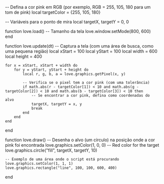-- Defina a cor pink em RGB (por exemplo, RGB = 255, 105, 180 para um tom de pink)
local targetColor = {255, 105, 180}

-- Variáveis para o ponto de mira
local targetX, targetY = 0, 0

function love.load()
    -- Tamanho da tela
    love.window.setMode(800, 600)
end

function love.update(dt)
    -- Captura a tela (com uma área de busca, como uma pequena região)
    local xStart = 100
    local yStart = 100
    local width = 600
    local height = 400

    for x = xStart, xStart + width do
        for y = yStart, yStart + height do
            local r, g, b, a = love.graphics.getPixel(x, y)

            -- Verifica se o pixel tem a cor pink (com uma tolerância)
            if math.abs(r - targetColor[1]) < 10 and math.abs(g - targetColor[2]) < 10 and math.abs(b - targetColor[3]) < 10 then
                -- Se encontrar a cor pink, defina como coordenadas do alvo
                targetX, targetY = x, y
                break
            end
        end
    end
end

function love.draw()
    -- Desenha o alvo (um círculo) na posição onde a cor pink foi encontrada
    love.graphics.setColor(1, 0, 0)  -- Red color for the target
    love.graphics.circle("fill", targetX, targetY, 10)

    -- Exemplo de uma área onde o script está procurando
    love.graphics.setColor(1, 1, 1)
    love.graphics.rectangle("line", 100, 100, 600, 400)
end
